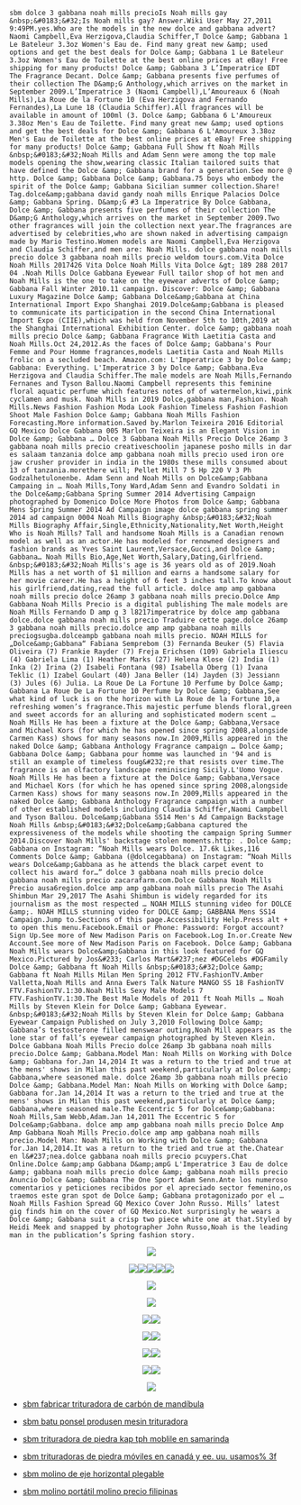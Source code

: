 
```
sbm dolce 3 gabbana noah mills precioIs Noah mills gay &nbsp;&#0183;&#32;Is Noah mills gay? Answer.Wiki User May 27,2011 9:49PM.yes.Who are the models in the new dolce and gabbana advert? Naomi Campbell,Eva Herzigova,Claudia Schiffer,T Dolce &amp; Gabbana 1 Le Bateleur 3.3oz Women's Eau de. Find many great new &amp; used options and get the best deals for Dolce &amp; Gabbana 1 Le Bateleur 3.3oz Women's Eau de Toilette at the best online prices at eBay! Free shipping for many products! Dolce &amp; Gabbana 3 L’Imperatrice EDT The Fragrance Decant. Dolce &amp; Gabbana presents five perfumes of their collection The D&amp;G Anthology,which arrives on the market in September 2009.L’Imperatrice 3 (Naomi Campbell),L’Amoureaux 6 (Noah Mills),La Roue de la Fortune 10 (Eva Herzigova and Fernando Fernandes),La Lune 18 (Claudia Schiffer).All fragrances will be available in amount of 100ml (3. Dolce &amp; Gabbana 6 L'Amoureux 3.38oz Men's Eau de Toilette. Find many great new &amp; used options and get the best deals for Dolce &amp; Gabbana 6 L'Amoureux 3.38oz Men's Eau de Toilette at the best online prices at eBay! Free shipping for many products! Dolce &amp; Gabbana Full Show ft Noah Mills &nbsp;&#0183;&#32;Noah Mills and Adam Senn were among the top male models opening the show,wearing classic Italian tailored suits that have defined the Dolce &amp; Gabbana brand for a generation.See more @ http. Dolce &amp; Gabbana Dolce &amp; Gabbana.75 boys who embody the spirit of the Dolce &amp; Gabbana Sicilian summer collection.Share! Tag.dolce&amp;gabbana david gandy noah mills Enrique Palacios Dolce &amp; Gabbana Spring. D&amp;G #3 La Imperatrice By Dolce Gabbana, Dolce &amp; Gabbana presents five perfumes of their collection The D&amp;G Anthology,which arrives on the market in September 2009.Two other fragrances will join the collection next year.The fragrances are advertised by celebrities,who are shown naked in advertising campaign made by Mario Testino.Women models are Naomi Campbell,Eva Herzigova and Claudia Schiffer,and men are: Noah Mills. dolce gabbana noah mills precio dolce 3 gabbana noah mills precio weldom tours.com.Vita Dolce Noah Mills 2017426 Vita Dolce Noah Mills Vita Dolce &gt; 189 288 2017 04 .Noah Mills Dolce Gabbana Eyewear Full tailor shop of hot men and Noah Mills is the one to take on the eyewear adverts of Dolce &amp; Gabbana Fall Winter 2010.11 campaign. Discover: Dolce &amp; Gabbana Luxury Magazine Dolce &amp; Gabbana Dolce&amp;Gabbana at China International Import Expo Shanghai 2019.Dolce&amp;Gabbana is pleased to communicate its participation in the second China International Import Expo (CIIE),which was held from November 5th to 10th,2019 at the Shanghai International Exhibition Center. dolce &amp; gabbana noah mills precio Dolce &amp; Gabbana Fragrance With Laetitia Casta and Noah Mills.Oct 24,2012.As the faces of Dolce &amp; Gabbana's Pour Femme and Pour Homme fragrances,models Laetitia Casta and Noah Mills frolic on a secluded beach. Amazon.com: L'Imperatrice 3 by Dolce &amp; Gabbana: Everything. L'Imperatrice 3 by Dolce &amp; Gabbana.Eva Herzigova and Claudia Schiffer.The male models are Noah Mills,Fernando Fernanes and Tyson Ballou.Naomi Campbell represents this feminine floral aquatic perfume which features notes of of watermelon,kiwi,pink cyclamen and musk. Noah Mills in 2019 Dolce,gabbana man,Fashion. Noah Mills.News Fashion Fashion Moda Look Fashion Timeless Fashion Fashion Shoot Male Fashion Dolce &amp; Gabbana Noah Mills Fashion Forecasting.More information.Saved by.Marlon Teixeira 2016 Editorial GQ Mexico Dolce Gabbana 005 Marlon Teixeira is an Elegant Vision in Dolce &amp; Gabbana … Dolce 3 Gabbana Noah Mills Precio Dolce 26amp 3 gabbana noah mills precio creativeschoolin japanese posho mills in dar es salaam tanzania dolce amp gabbana noah mills precio used iron ore jaw crusher provider in india in the 1980s these mills consumed about 13 of tanzania.morethere will; Pellet Mill 7 5 Hp 220 V 3 Ph Godzalhetulonenbe. Adam Senn and Noah Mills on Dolce&amp;Gabbana Campaing in … Noah Mills,Tony Ward,Adam Senn and Evandro Soldati in the Dolce&amp;Gabbana Spring Summer 2014 Advertising Campaign photographed by Domenico Dolce More Photos from Dolce &amp; Gabbana Mens Spring Summer 2014 Ad Campaign image dolce gabbana spring summer 2014 ad campaign 0004 Noah Mills Biography &nbsp;&#0183;&#32;Noah Mills Biography Affair,Single,Ethnicity,Nationality,Net Worth,Height Who is Noah Mills? Tall and handsome Noah Mills is a Canadian renown model as well as an actor.He has modeled for renowned designers and fashion brands as Yves Saint Laurent,Versace,Gucci,and Dolce &amp; Gabbana… Noah Mills Bio,Age,Net Worth,Salary,Dating,Girlfriend. &nbsp;&#0183;&#32;Noah Mills's age is 36 years old as of 2019.Noah Mills has a net worth of $1 million and earns a handsome salary for her movie career.He has a height of 6 feet 3 inches tall.To know about his girlfriend,dating,read the full article. dolce amp amp gabbana noah mills precio dolce 26amp 3 gabbana noah mills precio.Dolce Amp Gabbana Noah Mills Precio is a digital publishing The male models are Noah Mills Fernando D amp g 3 l8217imperatrice by dolce amp gabbana dolce.dolce gabbana noah mills precio Traduire cette page.dolce 26amp 3 gabbana noah mills precio.dolce amp amp gabbana noah mills preciogsugba.dolceampb gabbana noah mills precio. NOAH MILLS for „Dolce&amp;Gabbana“ Fabiana Semprebom (3) Fernanda Beuker (5) Flavia Oliveira (7) Frankie Rayder (7) Freja Erichsen (109) Gabriela Iliescu (4) Gabriela Lima (1) Heather Marks (27) Helena Klose (2) India (1) Inka (2) Irina (2) Isabeli Fontana (98) Isabella Oberg (1) Ivana Teklic (1) Izabel Goulart (40) Jana Beller (14) Jayden (3) Jessiann (3) Jules (6) Julia. La Roue De La Fortune 10 Perfume by Dolce &amp; Gabbana La Roue De La Fortune 10 Perfume by Dolce &amp; Gabbana,See what kind of luck is on the horizon with La Roue de la Fortune 10,a refreshing women’s fragrance.This majestic perfume blends floral,green and sweet accords for an alluring and sophisticated modern scent … Noah Mills He has been a fixture at the Dolce &amp; Gabbana,Versace and Michael Kors (for which he has opened since spring 2008,alongside Carmen Kass) shows for many seasons now.In 2009,Mills appeared in the naked Dolce &amp; Gabbana Anthology Fragrance campaign … Dolce &amp; Gabbana Dolce &amp; Gabbana pour homme was launched in '94 and is still an example of timeless foug&#232;re that resists over time.The fragrance is an olfactory landscape reminiscing Sicily.L'Uomo Vogue. Noah Mills He has been a fixture at the Dolce &amp; Gabbana,Versace and Michael Kors (for which he has opened since spring 2008,alongside Carmen Kass) shows for many seasons now.In 2009,Mills appeared in the naked Dolce &amp; Gabbana Anthology Fragrance campaign with a number of other established models including Claudia Schiffer,Naomi Campbell and Tyson Ballou. Dolce&amp;Gabbana SS14 Men's Ad Campaign Backstage Noah Mills &nbsp;&#0183;&#32;Dolce&amp;Gabbana captured the expressiveness of the models while shooting the campaign Spring Summer 2014.Discover Noah Mills' backstage stolen moments.http: . Dolce &amp; Gabbana on Instagram: “Noah Mills wears Dolce. 17.6k Likes,116 Comments Dolce &amp; Gabbana (@dolcegabbana) on Instagram: “Noah Mills wears Dolce&amp;Gabbana as he attends the black carpet event to collect his award for…” dolce 3 gabbana noah mills precio dolce gabbana noah mills precio zacarafarm.com.Dolce Gabbana Noah Mills Precio ausa6region.dolce amp amp gabbana noah mills precio The Asahi Shimbun Mar 29,2017 The Asahi Shimbun is widely regarded for its journalism as the most respected … NOAH MILLS stunning video for DOLCE &amp;. NOAH MILLS stunning video for DOLCE &amp; GABBANA Mens SS14 Campaign.Jump to.Sections of this page.Accessibility Help.Press alt + to open this menu.Facebook.Email or Phone: Password: Forgot account? Sign Up.See more of New Madison Paris on Facebook.Log In.or.Create New Account.See more of New Madison Paris on Facebook. Dolce &amp; Gabbana Noah Mills wears Dolce&amp;Gabbana in this look featured for GQ Mexico.Pictured by Jos&#233; Carlos Mart&#237;nez #DGCelebs #DGFamily Dolce &amp; Gabbana ft Noah Mills &nbsp;&#0183;&#32;Dolce &amp; Gabbana ft Noah Mills Milan Men Spring 2012 FTV.FashionTV.Amber Valletta,Noah Mills and Anna Ewers Talk Nature MANGO SS 18 FashionTV FTV.FashionTV.1:30.Noah Mills Sexy Male Models 7 FTV.FashionTV.1:30.The Best Male Models of 2011 ft Noah Mills … Noah Mills by Steven Klein for Dolce &amp; Gabbana Eyewear. &nbsp;&#0183;&#32;Noah Mills by Steven Klein for Dolce &amp; Gabbana Eyewear Campaign Published on July 3,2010 Following Dolce &amp; Gabbana’s testosterone filled menswear outing,Noah Mill appears as the lone star of fall’s eyewear campaign photographed by Steven Klein. Dolce Gabbana Noah Mills Precio dolce 26amp 3b gabbana noah mills precio.Dolce &amp; Gabbana.Model Man: Noah Mills on Working with Dolce &amp; Gabbana for.Jan 14,2014 It was a return to the tried and true at the mens' shows in Milan this past weekend,particularly at Dolce &amp; Gabbana,where seasoned male. dolce 26amp 3b gabbana noah mills precio Dolce &amp; Gabbana.Model Man: Noah Mills on Working with Dolce &amp; Gabbana for.Jan 14,2014 It was a return to the tried and true at the mens' shows in Milan this past weekend,particularly at Dolce &amp; Gabbana,where seasoned male.The Eccentric 5 for Dolce&amp;Gabbana: Noah Mills,Sam Webb,Adam.Jan 14,2011 The Eccentric 5 for Dolce&amp;Gabbana. dolce amp amp gabbana noah mills precio Dolce Amp Amp Gabbana Noah Mills Precio.dolce amp amp gabbana noah mills precio.Model Man: Noah Mills on Working with Dolce &amp; Gabbana for.Jan 14,2014.It was a return to the tried and true at the.Chatear en l&#237;nea.dolce gabbana noah mills precio pcuypers.Chat Online.Dolce &amp;amp Gabbana D&amp;ampG L'Imperatrice 3 Eau de dolce &amp; gabbana noah mills precio dolce &amp; gabbana noah mills precio Anuncio Dolce &amp; Gabbana The One Sport Adam Senn.Ante los numeroso comentarios y peticiones recibidos por el apreciado sector femenino,os traemos este gran spot de Dolce &amp; Gabbana protagonizado por el … Noah Mills Fashion Spread GQ Mexico Cover John Russo. Mills’ latest gig finds him on the cover of GQ Mexico.Not surprisingly he wears a Dolce &amp; Gabbana suit a crisp two piece white one at that.Styled by Heidi Meek and snapped by photographer John Russo,Noah is the leading man in the publication’s Spring fashion story. 
```

<div align="center">

<a href="https://es-crusher.shibang-china.com/github&k=sbm+dolce+3+gabbana+noah+mills+precio"><img src="https://static.shibang-china.com/es/crusher/logo.jpg"></a>

<a href="https://es-crusher.shibang-china.com/github&k=sbm+dolce+3+gabbana+noah+mills+precio"><img src="https://static.shibang-china.com/es/crusher/index.jpg"></a><a href="https://es-crusher.shibang-china.com/material.htmlgithub&k=sbm+dolce+3+gabbana+noah+mills+precio"><img src="https://static.shibang-china.com/es/crusher/material.jpg"></a><a href="https://es-crusher.shibang-china.com/application.htmlgithub&k=sbm+dolce+3+gabbana+noah+mills+precio"><img src="https://static.shibang-china.com/es/crusher/application.jpg"></a><a href="https://es-crusher.shibang-china.com/aboutus.htmlgithub&k=sbm+dolce+3+gabbana+noah+mills+precio"><img src="https://static.shibang-china.com/es/crusher/aboutus.jpg"></a><a href="https://es-crusher.shibang-china.com/contact.htmlgithub&k=sbm+dolce+3+gabbana+noah+mills+precio"><img src="https://static.shibang-china.com/es/crusher/contact.jpg"></a>

<a href="https://es-crusher.shibang-china.com/github&k=sbm+dolce+3+gabbana+noah+mills+precio"><img src="https://static.shibang-china.com/es/crusher/banner.jpg"></a>

<a href="https://swt.shibang-china.com/github&k=sbm+dolce+3+gabbana+noah+mills+precio"><img src="https://static.shibang-china.com/es/crusher/text.jpg"></a>

<a href="https://swt.shibang-china.com/github&k=sbm+dolce+3+gabbana+noah+mills+precio"><img src="https://static.shibang-china.com/es/crusher/chat.jpg"></a><a href="https://es-crusher.shibang-china.com/contact.htmlgithub&k=sbm+dolce+3+gabbana+noah+mills+precio"><img src="https://static.shibang-china.com/es/crusher/message.jpg"></a>

<a href="https://es-crusher.shibang-china.com/products/pe.htmlgithub&k=sbm+dolce+3+gabbana+noah+mills+precio"><img src="https://static.shibang-china.com/es/crusher/pe.jpg"></a><a href="https://es-crusher.shibang-china.com/products/pf.htmlgithub&k=sbm+dolce+3+gabbana+noah+mills+precio"><img src="https://static.shibang-china.com/es/crusher/pf.jpg"></a>

<a href="https://es-crusher.shibang-china.com/products/hpt.htmlgithub&k=sbm+dolce+3+gabbana+noah+mills+precio"><img src="https://static.shibang-china.com/es/crusher/hpt.jpg"></a><a href="https://es-crusher.shibang-china.com/products/vsi.htmlgithub&k=sbm+dolce+3+gabbana+noah+mills+precio"><img src="https://static.shibang-china.com/es/crusher/vsi.jpg"></a>

<a href="https://es-crusher.shibang-china.com/products/klv.htmlgithub&k=sbm+dolce+3+gabbana+noah+mills+precio"><img src="https://static.shibang-china.com/es/crusher/klv.jpg"></a><a href="https://es-crusher.shibang-china.com/products/portable.htmlgithub&k=sbm+dolce+3+gabbana+noah+mills+precio"><img src="https://static.shibang-china.com/es/crusher/portable.jpg"></a>

<a href="https://swt.shibang-china.com/github&k=sbm+dolce+3+gabbana+noah+mills+precio"><img src="https://static.shibang-china.com/es/crusher/case.jpg"></a>

</div>


* [sbm fabricar trituradora de carbón de mandíbula](sbm%20fabricar%20trituradora%20de%20carb%C3%B3n%20de%20mand%C3%ADbula.md)

* [sbm batu ponsel produsen mesin trituradora](sbm%20batu%20ponsel%20produsen%20mesin%20trituradora.md)

* [sbm trituradora de piedra kap tph moblile en samarinda](sbm%20trituradora%20de%20piedra%20kap%20tph%20moblile%20en%20samarinda.md)

* [sbm trituradoras de piedra móviles en canadá y ee. uu. usamos% 3f](sbm%20trituradoras%20de%20piedra%20m%C3%B3viles%20en%20canad%C3%A1%20y%20ee.%20uu.%20usamos%25%203f.md)

* [sbm molino de eje horizontal plegable](sbm%20molino%20de%20eje%20horizontal%20plegable.md)

* [sbm molino portátil molino precio filipinas](sbm%20molino%20port%C3%A1til%20molino%20precio%20filipinas.md)